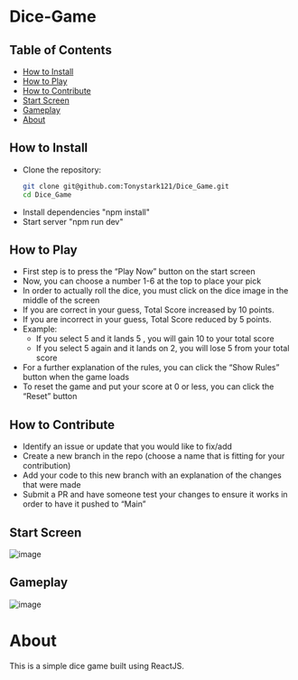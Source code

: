 # Dice-Game

## Table of Contents
* [How to Install](#how-to-install)
* [How to Play](#how-to-play)
* [How to Contribute](#how-to-contribute)
* [Start Screen](#start-screen)
* [Gameplay](#gameplay)
* [About](#about)


## How to Install
* Clone the repository:
   ```bash
   git clone git@github.com:Tonystark121/Dice_Game.git
   cd Dice_Game
* Install dependencies "npm install"
* Start server "npm run dev"

## How to Play
* First step is to press the “Play Now” button on the start screen
* Now, you can choose a number 1-6 at the top to place your pick
* In order to actually roll the dice, you must click on the dice image in the middle of the screen
* If you are correct in your guess, Total Score increased by 10 points.
* If you are incorrect in your guess, Total Score reduced by 5 points.
* Example:
  * If you select 5 and it lands 5 , you will gain 10 to your total score
  * If you select 5 again and it lands on 2, you will lose 5 from your total score
* For a further explanation of the rules, you can click the “Show Rules” button when the game loads
* To reset the game and put your score at 0 or less, you can click the “Reset” button

## How to Contribute
* Identify an issue or update that you would like to fix/add
* Create a new branch in the repo (choose a name that is fitting for your contribution)
* Add your code to this new branch with an explanation of the changes that were made
* Submit a PR and have someone test your changes to ensure it works in order to have it pushed to “Main”

## Start Screen
![image](https://github.com/Tonystark121/Dice_Game/blob/main/src/assets/dices%201.png)

## Gameplay

![image](https://github.com/Tonystark121/Dice_Game/blob/main/src/assets/dices%201.png)

# About
This is a simple dice game built using ReactJS.
